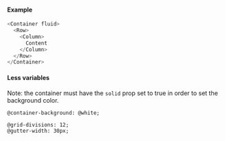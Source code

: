 #### Example

```js
<Container fluid>
  <Row>
    <Column>
      Content
    </Column>
  </Row>
</Container>
```

#### Less variables

Note: the container must have the `solid` prop set to true in order to set the background color.

```less
@container-background: @white;

@grid-divisions: 12;
@gutter-width: 30px;
```
